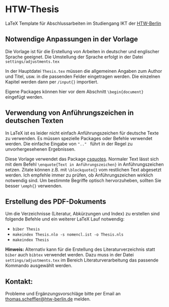 # HTW-Thesis
LaTeX Template für Abschlussarbeiten im Studiengang IKT der [HTW-Berlin](https://ikt-bachelor.htw-berlin.de/)

## Notwendige Anpassungen in der Vorlage

Die Vorlage ist für die Erstellung von Arbeiten in deutscher und englischer Sprache geeignet. Die Umstellung der Sprache erfolgt in der Datei `settings/adjustments.tex`


In der Hauptdatei `Thesis.tex` müssen die allgemeinen Angaben zum Author und Titel, usw. in die passenden Felder eingetragen werden. Die einzelnen Kapitel werden dann per `/input{}` importiert.

Eigene Packages können hier vor dem Abschnitt `\begin{document}` eingefügt werden.


## Verwendung von Anführungszeichen in deutschen Texten

In LaTeX ist es leider nicht einfach Anführungszeichen für deutsche Texte zu verwenden. Es müssen spezielle Packages oder Befehle verwendet werden. Die einfache Eingabe von `".." ` führt in der Regel zu unvorhergesehenen Ergebnissen.

Diese Vorlage verwendet das Package [csquotes](https://ctan.org/pkg/csquotes?lang=de). Normaler Text lässt sich mit dem Befehl `\enquote{Text in Anführungszeichen}` in Anführungszeichen setzen.
Zitate können z.B. mit `\blockquote{}` vom restlichen Text abgesetzt werden.
Ich empfehle immer zu prüfen, ob Anführungszeichen wirklich notwendig sind. Um bestimmte Begriffe optisch hervorzuheben, sollten Sie besser `\emph{}` verwenden.

## Erstellung des PDF-Dokuments

Um die Verzeichnisse (Literatur, Abkürzungen und Index) zu erstellen sind folgende Befehle und ein weiterer LaTeX Lauf notwendig:
  
  *   `biber Thesis`
  *   `makeindex Thesis.nlo -s nomencl.ist -o Thesis.nls`
  *   `makeindex Thesis`
  
  
**Hinweis:** Alternativ kann für die Erstellung des Literaturverzeichnis statt `biber` auch `bibtex` verwendet werden. Dazu muss in der Datei `settings/adjustments.tex` im Bereich Literaturverarbeitung das passende Kommando ausgewählt werden.

## Kontakt:

Probleme und Ergänzungsvorschläge bitte per Email an [thomas.scheffler@htw-berlin.de](mailto:thomas.scheffler@htw-berlin.de?subject=Github:%20HTW-LaTeX-Vorlage) melden.
